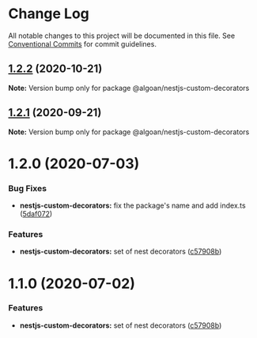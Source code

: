 # Change Log

All notable changes to this project will be documented in this file.
See [Conventional Commits](https://conventionalcommits.org) for commit guidelines.

## [1.2.2](https://github.com/algoan/nestjs-components/compare/@algoan/nestjs-custom-decorators@1.2.1...@algoan/nestjs-custom-decorators@1.2.2) (2020-10-21)

**Note:** Version bump only for package @algoan/nestjs-custom-decorators





## [1.2.1](https://github.com/algoan/nestjs-components/compare/@algoan/nestjs-custom-decorators@1.2.0...@algoan/nestjs-custom-decorators@1.2.1) (2020-09-21)

**Note:** Version bump only for package @algoan/nestjs-custom-decorators





# 1.2.0 (2020-07-03)


### Bug Fixes

* **nestjs-custom-decorators:** fix the package's name and add index.ts ([5daf072](https://github.com/algoan/nestjs-components/commit/5daf072a7cfeedf0709532d479a286b080374277))


### Features

* **nestjs-custom-decorators:** set of nest decorators ([c57908b](https://github.com/algoan/nestjs-components/commit/c57908bb18717be1ad684563035164a0d6a57122))





# 1.1.0 (2020-07-02)


### Features

* **nestjs-custom-decorators:** set of nest decorators ([c57908b](https://github.com/algoan/nestjs-components/commit/c57908bb18717be1ad684563035164a0d6a57122))
